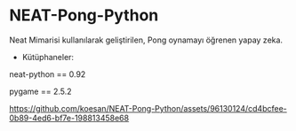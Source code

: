 # NEAT-Pong-Python


Neat Mimarisi kullanılarak geliştirilen, Pong oynamayı öğrenen yapay zeka.

* Kütüphaneler:

neat-python == 0.92

pygame == 2.5.2




https://github.com/koesan/NEAT-Pong-Python/assets/96130124/cd4bcfee-0b89-4ed6-bf7e-198813458e68

